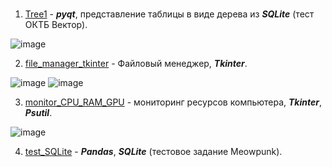 #  

1. [Tree1](https://github.com/drug173/Python/tree/main/applications/Tree1) - ___pyqt___, представление таблицы в виде дерева из ___SQLite___ (тест ОКТБ Вектор).  

![image](https://github.com/drug173/Python/assets/47415634/93815860-2ebb-4cad-b7e6-0e02cdeb68d2)  

2. [file_manager_tkinter](https://github.com/drug173/Python/tree/main/applications/file_manager_tkinter) - Файловый менеджер, ___Tkinter___.  

![image](https://github.com/drug173/Python/assets/47415634/354a011b-f81f-4f5d-9ac1-3077d7a1f313)
 ![image](https://github.com/drug173/Python/assets/47415634/737a8175-4ec6-4893-8984-a7a41cdac003)


3. [monitor_CPU_RAM_GPU](https://github.com/drug173/Python/tree/main/applications/monitor_CPU_RAM_GPU) - мониторинг ресурсов компьютера, ___Tkinter___, ___Psutil___.  

![image](https://github.com/drug173/Python/assets/47415634/96e71a6f-5afb-442c-b41d-e40b6734a89d)  

   
4. [test_SQLite](https://github.com/drug173/Python/tree/main/applications/test_SQLite) - ___Pandas___, ___SQLite___ (тестовое задание  Meowpunk).  


